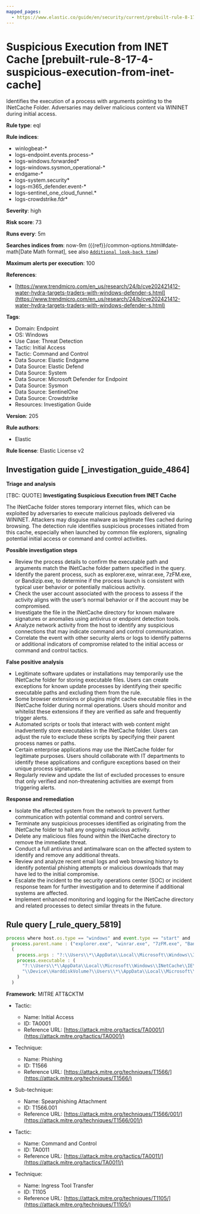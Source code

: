 ```yaml
---
mapped_pages:
  - https://www.elastic.co/guide/en/security/current/prebuilt-rule-8-17-4-suspicious-execution-from-inet-cache.html
---
```


# Suspicious Execution from INET Cache [prebuilt-rule-8-17-4-suspicious-execution-from-inet-cache]

Identifies the execution of a process with arguments pointing to the INetCache Folder. Adversaries may deliver malicious content via WININET during initial access.

**Rule type**: eql

**Rule indices**:

* winlogbeat-*
* logs-endpoint.events.process-*
* logs-windows.forwarded*
* logs-windows.sysmon_operational-*
* endgame-*
* logs-system.security*
* logs-m365_defender.event-*
* logs-sentinel_one_cloud_funnel.*
* logs-crowdstrike.fdr*

**Severity**: high

**Risk score**: 73

**Runs every**: 5m

**Searches indices from**: now-9m ({{ref}}/common-options.html#date-math[Date Math format], see also [`Additional look-back time`](docs-content://solutions/security/detect-and-alert/create-detection-rule.md#rule-schedule))

**Maximum alerts per execution**: 100

**References**:

* [https://www.trendmicro.com/en_us/research/24/b/cve202421412-water-hydra-targets-traders-with-windows-defender-s.html](https://www.trendmicro.com/en_us/research/24/b/cve202421412-water-hydra-targets-traders-with-windows-defender-s.html)

**Tags**:

* Domain: Endpoint
* OS: Windows
* Use Case: Threat Detection
* Tactic: Initial Access
* Tactic: Command and Control
* Data Source: Elastic Endgame
* Data Source: Elastic Defend
* Data Source: System
* Data Source: Microsoft Defender for Endpoint
* Data Source: Sysmon
* Data Source: SentinelOne
* Data Source: Crowdstrike
* Resources: Investigation Guide

**Version**: 205

**Rule authors**:

* Elastic

**Rule license**: Elastic License v2

## Investigation guide [_investigation_guide_4864]

**Triage and analysis**

[TBC: QUOTE]
**Investigating Suspicious Execution from INET Cache**

The INetCache folder stores temporary internet files, which can be exploited by adversaries to execute malicious payloads delivered via WININET. Attackers may disguise malware as legitimate files cached during browsing. The detection rule identifies suspicious processes initiated from this cache, especially when launched by common file explorers, signaling potential initial access or command and control activities.

**Possible investigation steps**

* Review the process details to confirm the executable path and arguments match the INetCache folder pattern specified in the query.
* Identify the parent process, such as explorer.exe, winrar.exe, 7zFM.exe, or Bandizip.exe, to determine if the process launch is consistent with typical user behavior or potentially malicious activity.
* Check the user account associated with the process to assess if the activity aligns with the user’s normal behavior or if the account may be compromised.
* Investigate the file in the INetCache directory for known malware signatures or anomalies using antivirus or endpoint detection tools.
* Analyze network activity from the host to identify any suspicious connections that may indicate command and control communication.
* Correlate the event with other security alerts or logs to identify patterns or additional indicators of compromise related to the initial access or command and control tactics.

**False positive analysis**

* Legitimate software updates or installations may temporarily use the INetCache folder for storing executable files. Users can create exceptions for known update processes by identifying their specific executable paths and excluding them from the rule.
* Some browser extensions or plugins might cache executable files in the INetCache folder during normal operations. Users should monitor and whitelist these extensions if they are verified as safe and frequently trigger alerts.
* Automated scripts or tools that interact with web content might inadvertently store executables in the INetCache folder. Users can adjust the rule to exclude these scripts by specifying their parent process names or paths.
* Certain enterprise applications may use the INetCache folder for legitimate purposes. Users should collaborate with IT departments to identify these applications and configure exceptions based on their unique process signatures.
* Regularly review and update the list of excluded processes to ensure that only verified and non-threatening activities are exempt from triggering alerts.

**Response and remediation**

* Isolate the affected system from the network to prevent further communication with potential command and control servers.
* Terminate any suspicious processes identified as originating from the INetCache folder to halt any ongoing malicious activity.
* Delete any malicious files found within the INetCache directory to remove the immediate threat.
* Conduct a full antivirus and antimalware scan on the affected system to identify and remove any additional threats.
* Review and analyze recent email logs and web browsing history to identify potential phishing attempts or malicious downloads that may have led to the initial compromise.
* Escalate the incident to the security operations center (SOC) or incident response team for further investigation and to determine if additional systems are affected.
* Implement enhanced monitoring and logging for the INetCache directory and related processes to detect similar threats in the future.


## Rule query [_rule_query_5819]

```js
process where host.os.type == "windows" and event.type == "start" and
  process.parent.name : ("explorer.exe", "winrar.exe", "7zFM.exe", "Bandizip.exe") and
  (
    process.args : "?:\\Users\\*\\AppData\\Local\\Microsoft\\Windows\\INetCache\\IE\\*" or
    process.executable : (
      "?:\\Users\\*\\AppData\\Local\\Microsoft\\Windows\\INetCache\\IE\\*",
      "\\Device\\HarddiskVolume?\\Users\\*\\AppData\\Local\\Microsoft\\Windows\\INetCache\\IE\\*"
    )
  )
```

**Framework**: MITRE ATT&CKTM

* Tactic:

    * Name: Initial Access
    * ID: TA0001
    * Reference URL: [https://attack.mitre.org/tactics/TA0001/](https://attack.mitre.org/tactics/TA0001/)

* Technique:

    * Name: Phishing
    * ID: T1566
    * Reference URL: [https://attack.mitre.org/techniques/T1566/](https://attack.mitre.org/techniques/T1566/)

* Sub-technique:

    * Name: Spearphishing Attachment
    * ID: T1566.001
    * Reference URL: [https://attack.mitre.org/techniques/T1566/001/](https://attack.mitre.org/techniques/T1566/001/)

* Tactic:

    * Name: Command and Control
    * ID: TA0011
    * Reference URL: [https://attack.mitre.org/tactics/TA0011/](https://attack.mitre.org/tactics/TA0011/)

* Technique:

    * Name: Ingress Tool Transfer
    * ID: T1105
    * Reference URL: [https://attack.mitre.org/techniques/T1105/](https://attack.mitre.org/techniques/T1105/)



